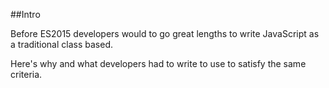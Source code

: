 ##Intro 

Before ES2015 developers would to go great lengths to write JavaScript as a traditional class based.

Here's why and what developers had to write to use to satisfy the same criteria.   